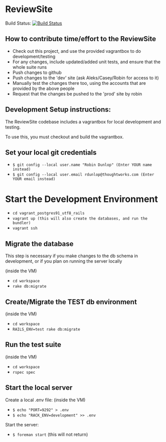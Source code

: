 ReviewSite
==========

Build Status: [![Build
Status](https://travis-ci.org/[YOUR_GITHUB_USERNAME]/[YOUR_PROJECT_NAME].png)](https://travis-ci.org/[YOUR_GITHUB_USERNAME]/[YOUR_PROJECT_NAME])


How to contribute time/effort to the ReviewSite
-----------------------------------------------

* Check out this project, and use the provided vagrantbox to do development/testing
* For any changes, include updated/added unit tests, and ensure that the whole suite runs
* Push changes to github
* Push changes to the 'dev' site (ask Aleks/Casey/Robin for access to it)
* Manually test the changes there too, using the accounts that are provided by the above people
* Request that the changes be pushed to the 'prod' site by robin


Development Setup instructions:
-------------------------------
The ReviewSite codebase includes a vagrantbox for local development and testing.

To use this, you must checkout and build the vagrantbox.

Set your local git credentials
------------------------------

* `$ git config --local user.name "Robin Dunlop" (Enter YOUR name instead)`
* `$ git config --local user.email rdunlop@thoughtworks.com (Enter YOUR email instead)`

Start the Development Environment
=================================

* `cd vagrant_postgres91_utf8_rails`
* `vagrant up (this will also create the databases, and run the bundler)`
* `vagrant ssh`

Migrate the database
--------------------
This step is necessary if you make changes to the db schema in development, or if you plan on running the server locally

(inside the VM)

* `cd workspace`
* `rake db:migrate`

Create/Migrate the TEST db environment
--------------------------------------

(inside the VM)

* `cd workspace`
* `RAILS_ENV=test rake db:migrate`


Run the test suite
------------------

(inside the VM)
* `cd workspace`
* `rspec spec`

Start the local server
----------------------

Create a local .env file:
(inside the VM)

* `$ echo "PORT=9292" > .env`
* `$ echo "RACK_ENV=development" >> .env`

Start the server:

* `$ foreman start` (this will not return)
